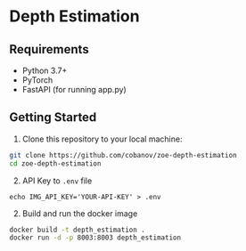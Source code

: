# Depth Estimation

## Requirements

- Python 3.7+
- PyTorch
- FastAPI (for running app.py)

## Getting Started

1. Clone this repository to your local machine:

```bash
git clone https://github.com/cobanov/zoe-depth-estimation
cd zoe-depth-estimation
```

2. API Key to  `.env` file

```
echo IMG_API_KEY='YOUR-API-KEY' > .env
```

2. Build and run the docker image

```bash
docker build -t depth_estimation .
docker run -d -p 8003:8003 depth_estimation
```
